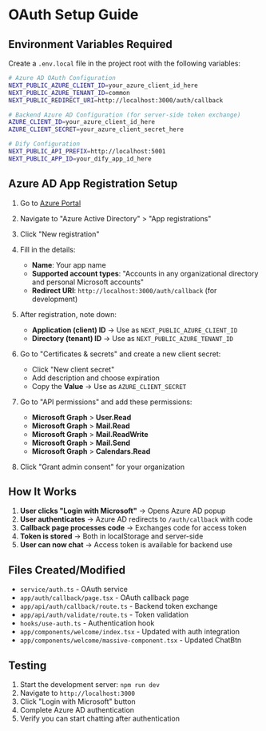 # OAuth Setup Guide

## Environment Variables Required

Create a `.env.local` file in the project root with the following variables:

```bash
# Azure AD OAuth Configuration
NEXT_PUBLIC_AZURE_CLIENT_ID=your_azure_client_id_here
NEXT_PUBLIC_AZURE_TENANT_ID=common
NEXT_PUBLIC_REDIRECT_URI=http://localhost:3000/auth/callback

# Backend Azure AD Configuration (for server-side token exchange)
AZURE_CLIENT_ID=your_azure_client_id_here
AZURE_CLIENT_SECRET=your_azure_client_secret_here

# Dify Configuration
NEXT_PUBLIC_API_PREFIX=http://localhost:5001
NEXT_PUBLIC_APP_ID=your_dify_app_id_here
```

## Azure AD App Registration Setup

1. Go to [Azure Portal](https://portal.azure.com)
2. Navigate to "Azure Active Directory" > "App registrations"
3. Click "New registration"
4. Fill in the details:
   - **Name**: Your app name
   - **Supported account types**: "Accounts in any organizational directory and personal Microsoft accounts"
   - **Redirect URI**: `http://localhost:3000/auth/callback` (for development)

5. After registration, note down:
   - **Application (client) ID** → Use as `NEXT_PUBLIC_AZURE_CLIENT_ID`
   - **Directory (tenant) ID** → Use as `NEXT_PUBLIC_AZURE_TENANT_ID`

6. Go to "Certificates & secrets" and create a new client secret:
   - Click "New client secret"
   - Add description and choose expiration
   - Copy the **Value** → Use as `AZURE_CLIENT_SECRET`

7. Go to "API permissions" and add these permissions:
   - **Microsoft Graph** > **User.Read**
   - **Microsoft Graph** > **Mail.Read**
   - **Microsoft Graph** > **Mail.ReadWrite**
   - **Microsoft Graph** > **Mail.Send**
   - **Microsoft Graph** > **Calendars.Read**

8. Click "Grant admin consent" for your organization

## How It Works

1. **User clicks "Login with Microsoft"** → Opens Azure AD popup
2. **User authenticates** → Azure AD redirects to `/auth/callback` with code
3. **Callback page processes code** → Exchanges code for access token
4. **Token is stored** → Both in localStorage and server-side
5. **User can now chat** → Access token is available for backend use

## Files Created/Modified

- `service/auth.ts` - OAuth service
- `app/auth/callback/page.tsx` - OAuth callback page
- `app/api/auth/callback/route.ts` - Backend token exchange
- `app/api/auth/validate/route.ts` - Token validation
- `hooks/use-auth.ts` - Authentication hook
- `app/components/welcome/index.tsx` - Updated with auth integration
- `app/components/welcome/massive-component.tsx` - Updated ChatBtn

## Testing

1. Start the development server: `npm run dev`
2. Navigate to `http://localhost:3000`
3. Click "Login with Microsoft" button
4. Complete Azure AD authentication
5. Verify you can start chatting after authentication 